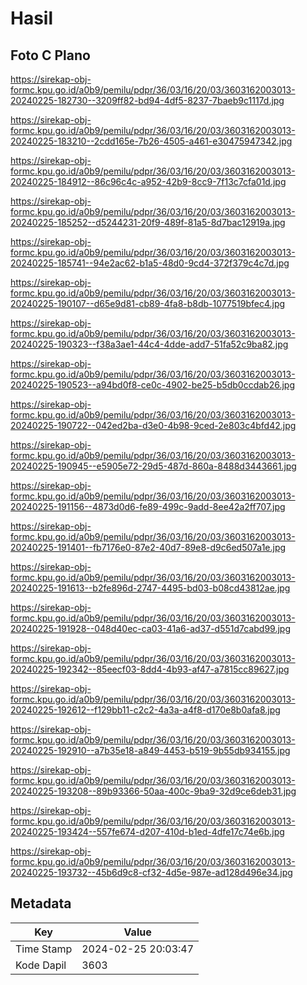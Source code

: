 # Hasil

## Foto C Plano

https://sirekap-obj-formc.kpu.go.id/a0b9/pemilu/pdpr/36/03/16/20/03/3603162003013-20240225-182730--3209ff82-bd94-4df5-8237-7baeb9c1117d.jpg

https://sirekap-obj-formc.kpu.go.id/a0b9/pemilu/pdpr/36/03/16/20/03/3603162003013-20240225-183210--2cdd165e-7b26-4505-a461-e30475947342.jpg

https://sirekap-obj-formc.kpu.go.id/a0b9/pemilu/pdpr/36/03/16/20/03/3603162003013-20240225-184912--86c96c4c-a952-42b9-8cc9-7f13c7cfa01d.jpg

https://sirekap-obj-formc.kpu.go.id/a0b9/pemilu/pdpr/36/03/16/20/03/3603162003013-20240225-185252--d5244231-20f9-489f-81a5-8d7bac12919a.jpg

https://sirekap-obj-formc.kpu.go.id/a0b9/pemilu/pdpr/36/03/16/20/03/3603162003013-20240225-185741--94e2ac62-b1a5-48d0-9cd4-372f379c4c7d.jpg

https://sirekap-obj-formc.kpu.go.id/a0b9/pemilu/pdpr/36/03/16/20/03/3603162003013-20240225-190107--d65e9d81-cb89-4fa8-b8db-1077519bfec4.jpg

https://sirekap-obj-formc.kpu.go.id/a0b9/pemilu/pdpr/36/03/16/20/03/3603162003013-20240225-190323--f38a3ae1-44c4-4dde-add7-51fa52c9ba82.jpg

https://sirekap-obj-formc.kpu.go.id/a0b9/pemilu/pdpr/36/03/16/20/03/3603162003013-20240225-190523--a94bd0f8-ce0c-4902-be25-b5db0ccdab26.jpg

https://sirekap-obj-formc.kpu.go.id/a0b9/pemilu/pdpr/36/03/16/20/03/3603162003013-20240225-190722--042ed2ba-d3e0-4b98-9ced-2e803c4bfd42.jpg

https://sirekap-obj-formc.kpu.go.id/a0b9/pemilu/pdpr/36/03/16/20/03/3603162003013-20240225-190945--e5905e72-29d5-487d-860a-8488d3443661.jpg

https://sirekap-obj-formc.kpu.go.id/a0b9/pemilu/pdpr/36/03/16/20/03/3603162003013-20240225-191156--4873d0d6-fe89-499c-9add-8ee42a2ff707.jpg

https://sirekap-obj-formc.kpu.go.id/a0b9/pemilu/pdpr/36/03/16/20/03/3603162003013-20240225-191401--fb7176e0-87e2-40d7-89e8-d9c6ed507a1e.jpg

https://sirekap-obj-formc.kpu.go.id/a0b9/pemilu/pdpr/36/03/16/20/03/3603162003013-20240225-191613--b2fe896d-2747-4495-bd03-b08cd43812ae.jpg

https://sirekap-obj-formc.kpu.go.id/a0b9/pemilu/pdpr/36/03/16/20/03/3603162003013-20240225-191928--048d40ec-ca03-41a6-ad37-d551d7cabd99.jpg

https://sirekap-obj-formc.kpu.go.id/a0b9/pemilu/pdpr/36/03/16/20/03/3603162003013-20240225-192342--85eecf03-8dd4-4b93-af47-a7815cc89627.jpg

https://sirekap-obj-formc.kpu.go.id/a0b9/pemilu/pdpr/36/03/16/20/03/3603162003013-20240225-192612--f129bb11-c2c2-4a3a-a4f8-d170e8b0afa8.jpg

https://sirekap-obj-formc.kpu.go.id/a0b9/pemilu/pdpr/36/03/16/20/03/3603162003013-20240225-192910--a7b35e18-a849-4453-b519-9b55db934155.jpg

https://sirekap-obj-formc.kpu.go.id/a0b9/pemilu/pdpr/36/03/16/20/03/3603162003013-20240225-193208--89b93366-50aa-400c-9ba9-32d9ce6deb31.jpg

https://sirekap-obj-formc.kpu.go.id/a0b9/pemilu/pdpr/36/03/16/20/03/3603162003013-20240225-193424--557fe674-d207-410d-b1ed-4dfe17c74e6b.jpg

https://sirekap-obj-formc.kpu.go.id/a0b9/pemilu/pdpr/36/03/16/20/03/3603162003013-20240225-193732--45b6d9c8-cf32-4d5e-987e-ad128d496e34.jpg


## Metadata

| Key        | Value               |
| ---------- | ------------------- |
| Time Stamp | 2024-02-25 20:03:47 |
| Kode Dapil | 3603                |



